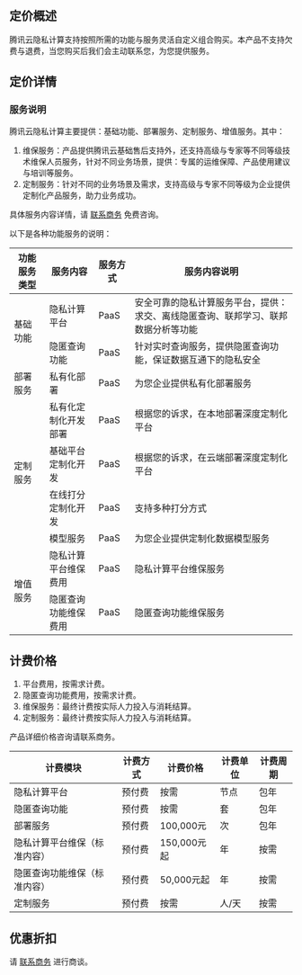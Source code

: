 ## 定价概述
腾讯云隐私计算支持按照所需的功能与服务灵活自定义组合购买。本产品不支持欠费与退费，当您购买后我们会主动联系您，为您提供服务。

## 定价详情
### 服务说明
腾讯云隐私计算主要提供：基础功能、部署服务、定制服务、增值服务。其中：
1. 维保服务：产品提供腾讯云基础售后支持外，还支持高级与专家等不同等级技术维保人员服务，针对不同业务场景，提供：专属的运维保障、产品使用建议与培训等服务。
2. 定制服务：针对不同的业务场景及需求，支持高级与专家不同等级为企业提供定制化产品服务，助力业务成功。

具体服务内容详情，请 [联系商务](https://cloud.tencent.com/act/event/connect-service#/) 免费咨询。

以下是各种功能服务的说明：
<table>
<thead>
<tr>
<th>功能服务类型</th>
<th>服务内容</th>
<th>服务方式</th>
<th>服务内容说明</th>
</tr>
</thead>
<tbody><tr>
<td rowspan=2>基础功能</td>
<td>隐私计算平台</td>
<td>PaaS</td>
<td>安全可靠的隐私计算服务平台，提供：求交、离线隐匿查询、联邦学习、联邦数据分析等功能</td>
</tr>
<tr>
<td>隐匿查询功能</td>
<td>PaaS</td>
<td>针对实时查询服务，提供隐匿查询功能，保证数据互通下的隐私安全</td>
</tr>
<tr>
<td>部署服务</td>
<td>私有化部署</td>
<td>PaaS</td>
<td>为您企业提供私有化部署服务</td>
</tr>
<tr>
<td  rowspan=4>定制服务</td>
<td>私有化定制化开发部署</td>
<td>PaaS</td>
<td>根据您的诉求，在本地部署深度定制化平台</td>
</tr>
<tr>
<td>基础平台定制化开发</td>
<td>PaaS</td>
<td>根据您的诉求，在云端部署深度定制化平台</td>
</tr>
<tr>
<td>在线打分定制化开发</td>
<td>PaaS</td>
<td>支持多种打分方式</td>
</tr>
<tr>
<td>模型服务</td>
<td>PaaS</td>
<td>为您企业提供定制化数据模型服务</td>
</tr>
<tr>
<td  rowspan=2>增值服务</td>
<td>隐私计算平台维保费用</td>
<td>PaaS</td>
<td>隐私计算平台维保服务</td>
</tr>
<tr>

<td>隐匿查询功能维保费用</td>
<td>PaaS</td>
<td>隐匿查询功能维保服务</td>
</tr>
</tbody></table>

## 计费价格
1. 平台费用，按需求计费。
2. 隐匿查询功能费用，按需求计费。
3. 维保服务：最终计费按实际人力投入与消耗结算。
4. 定制服务：最终计费按实际人力投入与消耗结算。

产品详细价格咨询请联系商务。

| 计费模块	| 计费方式	| 计费价格	| 计费单位	| 计费周期| 
|---------|---------|---------|---------|---------|
| 隐私计算平台	| 预付费	| 按需	| 节点	| 包年| 
| 隐匿查询功能	| 预付费| 	按需	| 套| 	包年| 
| 部署服务	| 预付费	| 100,000元| 次	| 包年| 
| 隐私计算平台维保（标准内容）| 	预付费	| 150,000元起	| 年	| 按需| 
| 隐匿查询功能维保（标准内容）	| 预付费	| 50,000元起	| 年| 	按需| 
| 定制服务	| 预付费	| 按需	| 人/天	| 按需| 


## 优惠折扣
请 [联系商务](https://cloud.tencent.com/act/event/connect-service#/) 进行商谈。

